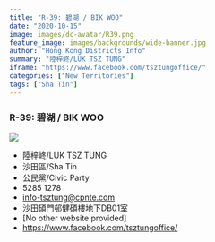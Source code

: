 ```yaml
---
title: "R-39: 碧湖 / BIK WOO"
date: "2020-10-15"
image: images/dc-avatar/R39.png
feature_image: images/backgrounds/wide-banner.jpg
author: "Hong Kong Districts Info"
summary: "陸梓峂/LUK TSZ TUNG"
iframe: "https://www.facebook.com/tsztungoffice/"
categories: ["New Territories"]
tags: ["Sha Tin"]
---
```


### R-39: 碧湖 / BIK WOO  
![](/images/dc-avatar/R39.png)  

 - 陸梓峂/LUK TSZ TUNG  
 - 沙田區/Sha Tin  
 - 公民黨/Civic Party  
 - 5285 1278  
 - info-tsztung@cpnte.com  
 - 沙田碩門邨健碩樓地下DB01室  
 - [No other website provided]  
 - https://www.facebook.com/tsztungoffice/
